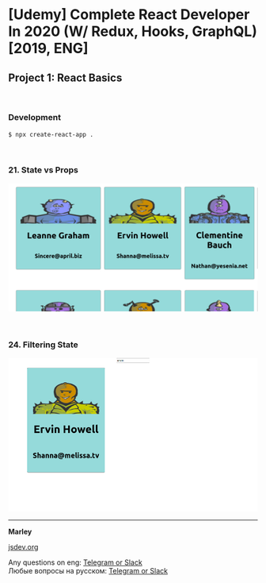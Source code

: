 # [Udemy] Complete React Developer In 2020 (W/ Redux, Hooks, GraphQL) [2019, ENG]


## Project 1: React Basics

<br/>

### Development

    $ npx create-react-app .
    

<br/>

### 21. State vs Props

![Application](../img/p1-01.png?raw=true)

<br/>

### 24. Filtering State

![Application](../img/p1-02.png?raw=true)

---

**Marley**

<a href="https://jsdev.org">jsdev.org</a>

Any questions on eng: <a href="https://jsdev.org/chat/">Telegram or Slack</a>  
Любые вопросы на русском: <a href="https://jsdev.ru/chat/">Telegram or Slack</a>